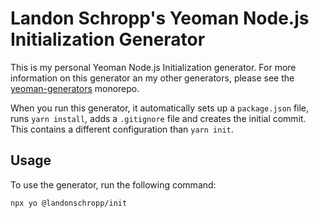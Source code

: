 # Landon Schropp's Yeoman Node.js Initialization Generator

This is my personal Yeoman Node.js Initialization generator. For more information on this generator
an my other generators, please see the
[yeoman-generators](https://github.com/LandonSchropp/yeoman-generators) monorepo.

When you run this generator, it automatically sets up a `package.json` file, runs `yarn install`,
adds a `.gitignore` file and creates the initial commit. This contains a different configuration
than `yarn init`.

## Usage

To use the generator, run the following command:

```sh
npx yo @landonschropp/init
```
